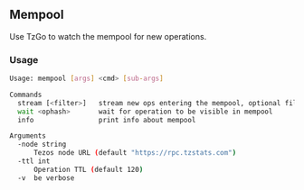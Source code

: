 ## Mempool

Use TzGo to watch the mempool for new operations.

### Usage

```sh
Usage: mempool [args] <cmd> [sub-args]

Commands
  stream [<filter>]   stream new ops entering the mempool, optional filter
  wait <ophash>       wait for operation to be visible in mempool
  info                print info about mempool

Arguments
  -node string
      Tezos node URL (default "https://rpc.tzstats.com")
  -ttl int
      Operation TTL (default 120)
  -v  be verbose
```
